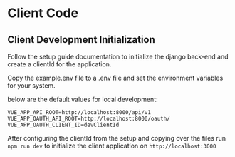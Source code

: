 # Client Code

## Client Development Initialization


 Follow the setup guide documentation to initialize the django back-end and create a clientId for the application.

Copy the example.env file to a .env file and set the environment variables for your system.

below are the default values for local development:
```
VUE_APP_API_ROOT=http://localhost:8000/api/v1
VUE_APP_OAUTH_API_ROOT=http://localhost:8000/oauth/
VUE_APP_OAUTH_CLIENT_ID=devClientId
```

After configuring the clientId from the setup and copying over the files run `npm run dev` to initialize the client application on `http://localhost:3000`

